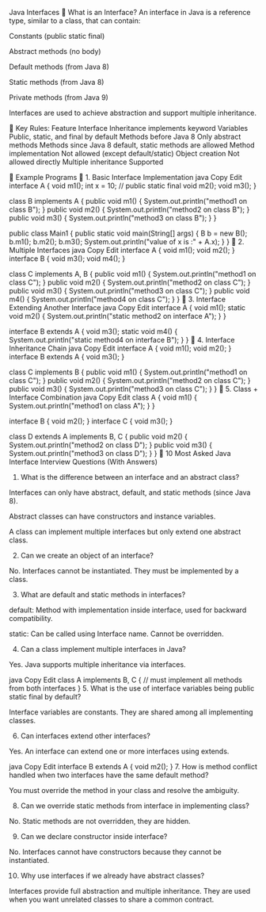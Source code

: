 Java Interfaces 
🔹 What is an Interface?
An interface in Java is a reference type, similar to a class, that can contain:

Constants (public static final)

Abstract methods (no body)

Default methods (from Java 8)

Static methods (from Java 8)

Private methods (from Java 9)

Interfaces are used to achieve abstraction and support multiple inheritance.

🔹 Key Rules:
Feature	Interface
Inheritance	implements keyword
Variables	Public, static, and final by default
Methods before Java 8	Only abstract methods
Methods since Java 8	default, static methods are allowed
Method implementation	Not allowed (except default/static)
Object creation	Not allowed directly
Multiple inheritance	Supported

🔹 Example Programs
🧪 1. Basic Interface Implementation
java
Copy
Edit
interface A {
    void m1();
    int x = 10;  // public static final
    void m2();
    void m3();
}

class B implements A {
    public void m1() { System.out.println("method1 on class B"); }
    public void m2() { System.out.println("method2 on class B"); }
    public void m3() { System.out.println("method3 on class B"); }
}

public class Main1 {
    public static void main(String[] args) {
        B b = new B();
        b.m1();
        b.m2();
        b.m3();
        System.out.println("value of x is :" + A.x);
    }
}
🧪 2. Multiple Interfaces
java
Copy
Edit
interface A { void m1(); void m2(); }
interface B { void m3(); void m4(); }

class C implements A, B {
    public void m1() { System.out.println("method1 on class C"); }
    public void m2() { System.out.println("method2 on class C"); }
    public void m3() { System.out.println("method3 on class C"); }
    public void m4() { System.out.println("method4 on class C"); }
}
🧪 3. Interface Extending Another Interface
java
Copy
Edit
interface A {
    void m1();
    static void m2() {
        System.out.println("static method2 on interface A");
    }
}

interface B extends A {
    void m3();
    static void m4() {
        System.out.println("static method4 on interface B");
    }
}
🧪 4. Interface Inheritance Chain
java
Copy
Edit
interface A { void m1(); void m2(); }
interface B extends A { void m3(); }

class C implements B {
    public void m1() { System.out.println("method1 on class C"); }
    public void m2() { System.out.println("method2 on class C"); }
    public void m3() { System.out.println("method3 on class C"); }
}
🧪 5. Class + Interface Combination
java
Copy
Edit
class A {
    void m1() { System.out.println("method1 on class A"); }
}

interface B { void m2(); }
interface C { void m3(); }

class D extends A implements B, C {
    public void m2() { System.out.println("method2 on class D"); }
    public void m3() { System.out.println("method3 on class D"); }
}
🎯 10 Most Asked Java Interface Interview Questions (With Answers)
1. What is the difference between an interface and an abstract class?

Interfaces can only have abstract, default, and static methods (since Java 8).

Abstract classes can have constructors and instance variables.

A class can implement multiple interfaces but only extend one abstract class.

2. Can we create an object of an interface?

No. Interfaces cannot be instantiated. They must be implemented by a class.

3. What are default and static methods in interfaces?

default: Method with implementation inside interface, used for backward compatibility.

static: Can be called using Interface name. Cannot be overridden.

4. Can a class implement multiple interfaces in Java?

Yes. Java supports multiple inheritance via interfaces.

java
Copy
Edit
class A implements B, C {
    // must implement all methods from both interfaces
}
5. What is the use of interface variables being public static final by default?

Interface variables are constants. They are shared among all implementing classes.

6. Can interfaces extend other interfaces?

Yes. An interface can extend one or more interfaces using extends.

java
Copy
Edit
interface B extends A {
    void m2();
}
7. How is method conflict handled when two interfaces have the same default method?

You must override the method in your class and resolve the ambiguity.

8. Can we override static methods from interface in implementing class?

No. Static methods are not overridden, they are hidden.

9. Can we declare constructor inside interface?

No. Interfaces cannot have constructors because they cannot be instantiated.

10. Why use interfaces if we already have abstract classes?

Interfaces provide full abstraction and multiple inheritance. They are used when you want unrelated classes to share a common contract.